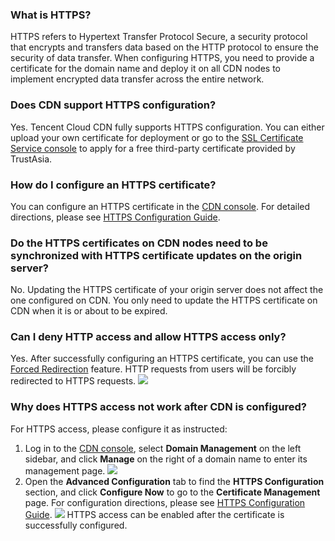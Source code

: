 [](id:q1)
### What is HTTPS?
HTTPS refers to Hypertext Transfer Protocol Secure, a security protocol that encrypts and transfers data based on the HTTP protocol to ensure the security of data transfer. When configuring HTTPS, you need to provide a certificate for the domain name and deploy it on all CDN nodes to implement encrypted data transfer across the entire network.

[](id:q2)
### Does CDN support HTTPS configuration?
Yes. Tencent Cloud CDN fully supports HTTPS configuration. You can either upload your own certificate for deployment or go to the [SSL Certificate Service console](https://console.cloud.tencent.com/ssl) to apply for a free third-party certificate provided by TrustAsia.

[](id:q3)
### How do I configure an HTTPS certificate?
You can configure an HTTPS certificate in the [CDN console](https://console.cloud.tencent.com/cdn). For detailed directions, please see [HTTPS Configuration Guide](https://intl.cloud.tencent.com/document/product/228/35213).

[](id:q4)
### Do the HTTPS certificates on CDN nodes need to be synchronized with HTTPS certificate updates on the origin server?
No. Updating the HTTPS certificate of your origin server does not affect the one configured on CDN. You only need to update the HTTPS certificate on CDN when it is or about to be expired.


[](id:q5)
### Can I deny HTTP access and allow HTTPS access only?
Yes. After successfully configuring an HTTPS certificate, you can use the [Forced Redirection](https://intl.cloud.tencent.com/document/product/228/35214) feature. HTTP requests from users will be forcibly redirected to HTTPS requests.
![](https://main.qcloudimg.com/raw/c562127135d558445481ab97973b1ebe.png)


[](id:q6)
### Why does HTTPS access not work after CDN is configured?

For HTTPS access, please configure it as instructed:
1. Log in to the [CDN console](https://console.cloud.tencent.com/cdn), select **Domain Management** on the left sidebar, and click **Manage** on the right of a domain name to enter its management page.
![](https://main.qcloudimg.com/raw/33ea31c11bfac2022ea5753b6d849042.png)
2. Open the **Advanced Configuration** tab to find the **HTTPS Configuration** section, and click **Configure Now** to go to the **Certificate Management** page. For configuration directions, please see [HTTPS Configuration Guide](https://intl.cloud.tencent.com/document/product/228/35213#.E8.AF.81.E4.B9.A6.E9.85.8D.E7.BD.AE).
![](https://main.qcloudimg.com/raw/67be1f3b42a411613c0500afa97e06b5.png)
HTTPS access can be enabled after the certificate is successfully configured.



